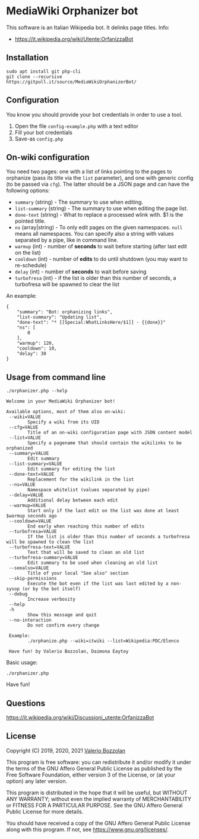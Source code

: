 # MediaWiki Orphanizer bot

This software is an Italian Wikipedia bot. It delinks page titles. Info:

* https://it.wikipedia.org/wiki/Utente:OrfanizzaBot

## Installation

```
sudo apt install git php-cli
git clone --recursive https://gitpull.it/source/MediaWikiOrphanizerBot/
```

## Configuration

You know you should provide your bot credentials in order to use a tool.

1. Open the file `config-example.php` with a text editor
2. Fill your bot credentials
3. Save-as `config.php`

## On-wiki configuration
You need two pages: one with a list of links pointing to the pages to orphanize (pass its title via the `list` parameter),
and one with generic config (to be passed via `cfg`). The latter should be a JSON page and can have the following options:

* `summary` (string) - The summary to use when editing.
* `list-summary` (string) - The summary to use when editing the page list.
* `done-text` (string) - What to replace a processed wlink with. $1 is the pointed title.
* `ns` (array|string) - To only edit pages on the given namespaces. `null` means all namespaces. You can specify also a string with values separated by a pipe, like in command line.
* `warmup` (int) - number of __seconds__ to wait before starting (after last edit on the list)
* `cooldown` (int) - number of __edits__ to do until shutdown (you may want to re-schedule)
* `delay` (int) - number of __seconds__ to wait before saving
* `turbofresa` (int) - if the list is older than this number of seconds, a turbofresa will be spawned to clear the list

An example:

```
{
    "summary": "Bot: orphanizing links",
    "list-summary": "Updating list",
    "done-text": "* [[Special:WhatLinksHere/$1]] - {{done}}"
    "ns": [
        0
    ],
    "warmup": 120,
    "cooldown": 10,
    "delay": 30
}
```

## Usage from command line

```
./orphanizer.php --help
```

```
Welcome in your MediaWiki Orphanizer bot!

Available options, most of them also on-wiki:
 --wiki=VALUE
        Specify a wiki from its UID
 --cfg=VALUE
        Title of an on-wiki configuration page with JSON content model
 --list=VALUE
        Specify a pagename that should contain the wikilinks to be orphanized
 --summary=VALUE
        Edit summary
 --list-summary=VALUE
        Edit summary for editing the list
 --done-text=VALUE
        Replacement for the wikilink in the list
 --ns=VALUE
        Namespace whitelist (values separated by pipe)
 --delay=VALUE
        Additional delay between each edit
 --warmup=VALUE
        Start only if the last edit on the list was done at least $warmup seconds ago
 --cooldown=VALUE
        End early when reaching this number of edits
 --turbofresa=VALUE
        If the list is older than this number of seconds a turbofresa will be spawned to clean the list
 --turbofresa-text=VALUE
        Text that will be saved to clean an old list
 --turbofresa-summary=VALUE
        Edit summary to be used when cleaning an old list
 --seealso=VALUE
        Title of your local "See also" section
 --skip-permissions
        Execute the bot even if the list was last edited by a non-sysop (or by the bot itself)
 --debug
        Increase verbosity
 --help
 -h
        Show this message and quit
 --no-interaction
        Do not confirm every change

 Example:
        ./orphanize.php --wiki=itwiki --list=Wikipedia:PDC/Elenco

 Have fun! by Valerio Bozzolan, Daimona Eaytoy
```

Basic usage:

```
./orphanizer.php
```

Have fun!

## Questions

https://it.wikipedia.org/wiki/Discussioni_utente:OrfanizzaBot

## License

Copyright (C) 2019, 2020, 2021 [Valerio Bozzolan](https://it.wikipedia.org/wiki/Utente:Valerio_Bozzolan)

This program is free software: you can redistribute it and/or modify
it under the terms of the GNU Affero General Public License as
published by the Free Software Foundation, either version 3 of the
License, or (at your option) any later version.

This program is distributed in the hope that it will be useful,
but WITHOUT ANY WARRANTY; without even the implied warranty of
MERCHANTABILITY or FITNESS FOR A PARTICULAR PURPOSE. See the
GNU Affero General Public License for more details.

You should have received a copy of the GNU Affero General Public License
along with this program. If not, see <https://www.gnu.org/licenses/>.
